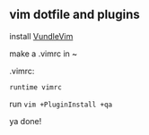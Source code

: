 ## vim dotfile and plugins

install [VundleVim](https://www.github.com/VundleVim/VundleVim.git)

make a .vimrc in ~

.vimrc:
```
runtime vimrc
```

run `vim +PluginInstall +qa`

ya done!